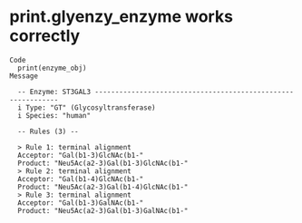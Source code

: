 # print.glyenzy_enzyme works correctly

    Code
      print(enzyme_obj)
    Message
      
      -- Enzyme: ST3GAL3 -------------------------------------------------------------
      i Type: "GT" (Glycosyltransferase)
      i Species: "human"
      
      -- Rules (3) --
      
      > Rule 1: terminal alignment
      Acceptor: "Gal(b1-3)GlcNAc(b1-"
      Product: "Neu5Ac(a2-3)Gal(b1-3)GlcNAc(b1-"
      > Rule 2: terminal alignment
      Acceptor: "Gal(b1-4)GlcNAc(b1-"
      Product: "Neu5Ac(a2-3)Gal(b1-4)GlcNAc(b1-"
      > Rule 3: terminal alignment
      Acceptor: "Gal(b1-3)GalNAc(b1-"
      Product: "Neu5Ac(a2-3)Gal(b1-3)GalNAc(b1-"

